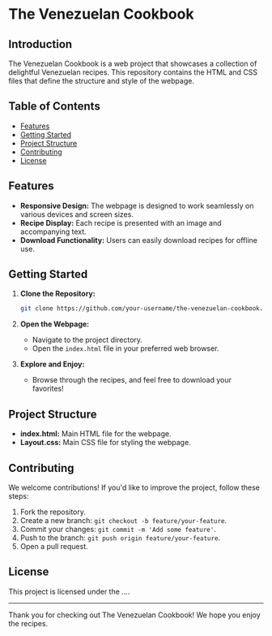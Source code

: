 # The Venezuelan Cookbook

## Introduction

The Venezuelan Cookbook is a web project that showcases a collection of delightful Venezuelan recipes. This repository contains the HTML and CSS files that define the structure and style of the webpage.

## Table of Contents

- [Features](#features)
- [Getting Started](#getting-started)
- [Project Structure](#project-structure)
- [Contributing](#contributing)
- [License](#license)

## Features

- **Responsive Design:** The webpage is designed to work seamlessly on various devices and screen sizes.
- **Recipe Display:** Each recipe is presented with an image and accompanying text.
- **Download Functionality:** Users can easily download recipes for offline use.

## Getting Started

1. **Clone the Repository:**
    ```bash
    git clone https://github.com/your-username/the-venezuelan-cookbook.git
    ```

2. **Open the Webpage:**
    - Navigate to the project directory.
    - Open the `index.html` file in your preferred web browser.

3. **Explore and Enjoy:**
    - Browse through the recipes, and feel free to download your favorites!

## Project Structure

- **index.html:** Main HTML file for the webpage.
- **Layout.css:** Main CSS file for styling the webpage.

## Contributing

We welcome contributions! If you'd like to improve the project, follow these steps:

1. Fork the repository.
2. Create a new branch: `git checkout -b feature/your-feature`.
3. Commit your changes: `git commit -m 'Add some feature'`.
4. Push to the branch: `git push origin feature/your-feature`.
5. Open a pull request.

## License

This project is licensed under the ....

---

Thank you for checking out The Venezuelan Cookbook! We hope you enjoy the recipes.

